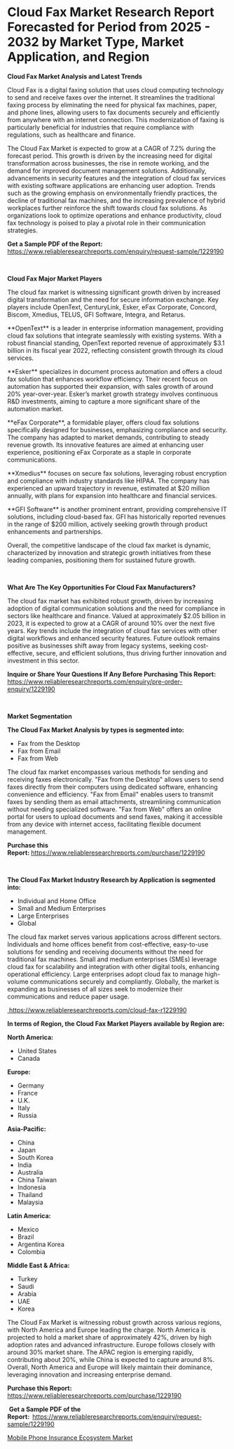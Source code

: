 <p><h1>Cloud Fax Market Research Report Forecasted for Period from 2025 -  2032 by Market Type, Market Application, and Region</h1></p><p><strong>Cloud Fax Market Analysis and Latest Trends</strong></p>
<p><p>Cloud Fax is a digital faxing solution that uses cloud computing technology to send and receive faxes over the internet. It streamlines the traditional faxing process by eliminating the need for physical fax machines, paper, and phone lines, allowing users to fax documents securely and efficiently from anywhere with an internet connection. This modernization of faxing is particularly beneficial for industries that require compliance with regulations, such as healthcare and finance.</p><p>The Cloud Fax Market is expected to grow at a CAGR of 7.2% during the forecast period. This growth is driven by the increasing need for digital transformation across businesses, the rise in remote working, and the demand for improved document management solutions. Additionally, advancements in security features and the integration of cloud fax services with existing software applications are enhancing user adoption. Trends such as the growing emphasis on environmentally friendly practices, the decline of traditional fax machines, and the increasing prevalence of hybrid workplaces further reinforce the shift towards cloud fax solutions. As organizations look to optimize operations and enhance productivity, cloud fax technology is poised to play a pivotal role in their communication strategies.</p></p>
<p><strong>Get a Sample PDF of the Report:&nbsp;</strong> <a href="https://www.reliableresearchreports.com/enquiry/request-sample/1229190?utm_campaign=2245&utm_medium=2&utm_source=Github&utm_content=ia&utm_term=10032025&utm_id=cloud-fax">https://www.reliableresearchreports.com/enquiry/request-sample/1229190</a></p>
<p>&nbsp;</p>
<p><strong>Cloud Fax Major Market Players</strong></p>
<p><p>The cloud fax market is witnessing significant growth driven by increased digital transformation and the need for secure information exchange. Key players include OpenText, CenturyLink, Esker, eFax Corporate, Concord, Biscom, Xmedius, TELUS, GFI Software, Integra, and Retarus.</p><p>**OpenText** is a leader in enterprise information management, providing cloud fax solutions that integrate seamlessly with existing systems. With a robust financial standing, OpenText reported revenue of approximately $3.1 billion in its fiscal year 2022, reflecting consistent growth through its cloud services.</p><p>**Esker** specializes in document process automation and offers a cloud fax solution that enhances workflow efficiency. Their recent focus on automation has supported their expansion, with sales growth of around 20% year-over-year. Esker’s market growth strategy involves continuous R&D investments, aiming to capture a more significant share of the automation market.</p><p>**eFax Corporate**, a formidable player, offers cloud fax solutions specifically designed for businesses, emphasizing compliance and security. The company has adapted to market demands, contributing to steady revenue growth. Its innovative features are aimed at enhancing user experience, positioning eFax Corporate as a staple in corporate communications.</p><p>**Xmedius** focuses on secure fax solutions, leveraging robust encryption and compliance with industry standards like HIPAA. The company has experienced an upward trajectory in revenue, estimated at $20 million annually, with plans for expansion into healthcare and financial services.</p><p>**GFI Software** is another prominent entrant, providing comprehensive IT solutions, including cloud-based fax. GFI has historically reported revenues in the range of $200 million, actively seeking growth through product enhancements and partnerships.</p><p>Overall, the competitive landscape of the cloud fax market is dynamic, characterized by innovation and strategic growth initiatives from these leading companies, positioning them for sustained future growth.</p></p>
<p>&nbsp;</p>
<p><strong>What Are The Key Opportunities For Cloud Fax Manufacturers?</strong></p>
<p><p>The cloud fax market has exhibited robust growth, driven by increasing adoption of digital communication solutions and the need for compliance in sectors like healthcare and finance. Valued at approximately $2.05 billion in 2023, it is expected to grow at a CAGR of around 10% over the next five years. Key trends include the integration of cloud fax services with other digital workflows and enhanced security features. Future outlook remains positive as businesses shift away from legacy systems, seeking cost-effective, secure, and efficient solutions, thus driving further innovation and investment in this sector.</p></p>
<p><strong>Inquire or Share Your Questions If Any Before Purchasing This Report:</strong> <a href="https://www.reliableresearchreports.com/enquiry/pre-order-enquiry/1229190?utm_campaign=2245&utm_medium=2&utm_source=Github&utm_content=ia&utm_term=10032025&utm_id=cloud-fax">https://www.reliableresearchreports.com/enquiry/pre-order-enquiry/1229190</a></p>
<p>&nbsp;</p>
<p><strong>Market Segmentation</strong></p>
<p><strong>The Cloud Fax Market Analysis by types is segmented into:</strong></p>
<p><ul><li>Fax from the Desktop</li><li>Fax from Email</li><li>Fax from Web</li></ul></p>
<p><p>The cloud fax market encompasses various methods for sending and receiving faxes electronically. "Fax from the Desktop" allows users to send faxes directly from their computers using dedicated software, enhancing convenience and efficiency. "Fax from Email" enables users to transmit faxes by sending them as email attachments, streamlining communication without needing specialized software. "Fax from Web" offers an online portal for users to upload documents and send faxes, making it accessible from any device with internet access, facilitating flexible document management.</p></p>
<p><strong>Purchase this Report:&nbsp;</strong><a href="https://www.reliableresearchreports.com/purchase/1229190?utm_campaign=2245&utm_medium=2&utm_source=Github&utm_content=ia&utm_term=10032025&utm_id=cloud-fax">https://www.reliableresearchreports.com/purchase/1229190</a></p>
<p>&nbsp;</p>
<p><strong>The Cloud Fax Market Industry Research by Application is segmented into:</strong></p>
<p><ul><li>Individual and Home Office</li><li>Small and Medium Enterprises</li><li>Large Enterprises</li><li>Global</li></ul></p>
<p><p>The cloud fax market serves various applications across different sectors. Individuals and home offices benefit from cost-effective, easy-to-use solutions for sending and receiving documents without the need for traditional fax machines. Small and medium enterprises (SMEs) leverage cloud fax for scalability and integration with other digital tools, enhancing operational efficiency. Large enterprises adopt cloud fax to manage high-volume communications securely and compliantly. Globally, the market is expanding as businesses of all sizes seek to modernize their communications and reduce paper usage.</p></p>
<p><a href="https://www.reliableresearchreports.com/cloud-fax-r1229190?utm_campaign=2245&utm_medium=2&utm_source=Github&utm_content=ia&utm_term=10032025&utm_id=cloud-fax">&nbsp;https://www.reliableresearchreports.com/cloud-fax-r1229190</a></p>
<p><strong>In terms of Region, the Cloud Fax Market Players available by Region are:</strong></p>
<p>
    <p> <strong> North America: </strong>
        <ul>
            <li>United States</li>
            <li>Canada</li>
        </ul>
        </p> 
    <p> <strong> Europe: </strong>
        <ul>
            <li>Germany</li>
            <li>France</li>
            <li>U.K.</li>
            <li>Italy</li>
            <li>Russia</li>
        </ul>
        </p> 
    <p> <strong> Asia-Pacific: </strong>
        <ul>
            <li>China</li>
            <li>Japan</li>
            <li>South Korea</li>
            <li>India</li>
            <li>Australia</li>
            <li>China Taiwan</li>
            <li>Indonesia</li>
            <li>Thailand</li>
            <li>Malaysia</li>
        </ul>
        </p> 
    <p> <strong> Latin America: </strong>
        <ul>
            <li>Mexico</li>
            <li>Brazil</li>
            <li>Argentina Korea</li>
            <li>Colombia</li>
        </ul>
        </p> 
    <p> <strong> Middle East & Africa: </strong>
        <ul>
            <li>Turkey</li>
            <li>Saudi</li>
            <li>Arabia</li>
            <li>UAE</li>
            <li>Korea</li>
        </ul>
    </p>
    </p>
<p><p>The Cloud Fax Market is witnessing robust growth across various regions, with North America and Europe leading the charge. North America is projected to hold a market share of approximately 42%, driven by high adoption rates and advanced infrastructure. Europe follows closely with around 30% market share. The APAC region is emerging rapidly, contributing about 20%, while China is expected to capture around 8%. Overall, North America and Europe will likely maintain their dominance, leveraging innovation and increasing enterprise demand.</p></p>
<p><strong>Purchase this Report: </strong><a href="https://www.reliableresearchreports.com/purchase/1229190?utm_campaign=2245&utm_medium=2&utm_source=Github&utm_content=ia&utm_term=10032025&utm_id=cloud-fax">https://www.reliableresearchreports.com/purchase/1229190</a></p>
<p>&nbsp;<strong>Get a Sample PDF of the Report:&nbsp;&nbsp;</strong><a href="https://www.reliableresearchreports.com/enquiry/request-sample/1229190?utm_campaign=2245&utm_medium=2&utm_source=Github&utm_content=ia&utm_term=10032025&utm_id=cloud-fax">https://www.reliableresearchreports.com/enquiry/request-sample/1229190</a></p>
<p><strong></strong></p>
<p><p><a href="https://github.com/LilianFaulkner65/Market-Research-Report-List-2/blob/main/mobile-phone-insurance-ecosystem-market.md?utm_campaign=2245&utm_medium=2&utm_source=Github&utm_content=ia&utm_term=10032025&utm_id=cloud-fax">Mobile Phone Insurance Ecosystem Market</a></p></p>